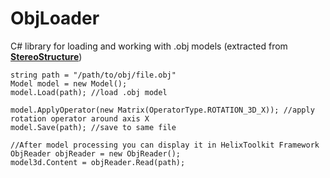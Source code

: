 # ObjLoader
 C# library for loading and working with .obj models (extracted from <b><a href="https://github.com/MrAlexeiMK/StereoStructure">StereoStructure</a></b>)  
 
 ```
 string path = "/path/to/obj/file.obj"
 Model model = new Model();
 model.Load(path); //load .obj model
 
 model.ApplyOperator(new Matrix(OperatorType.ROTATION_3D_X)); //apply rotation operator around axis X
 model.Save(path); //save to same file
 
 //After model processing you can display it in HelixToolkit Framework
 ObjReader objReader = new ObjReader();
 model3d.Content = objReader.Read(path);
 ```
